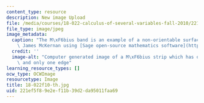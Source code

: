 ```yaml
---
content_type: resource
description: New image Upload
file: /media/courses/18-022-calculus-of-several-variables-fall-2010/221ef5f89e2ef11b39d2da95011faa69_18-022f10-th.jpg
file_type: image/jpeg
image_metadata:
  caption: "The M\xF6bius band is an example of a non-orientable surface. (Image by\
    \ James McKernan using [Sage open-source mathematics software](http://www.sagemath.org/index.html))"
  credit: ''
  image-alt: "Computer generated image of a M\xF6bius strip which has only one side\
    \ and only one edge"
learning_resource_types: []
ocw_type: OCWImage
resourcetype: Image
title: 18-022f10-th.jpg
uid: 221ef5f8-9e2e-f11b-39d2-da95011faa69
---
```

